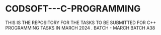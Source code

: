 # CODSOFT---C-PROGRAMMING
THIS IS THE REPOSITORY FOR THE TASKS TO BE SUBMITTED FOR C++ PROGRAMMING TASKS IN MARCH 2024 . BATCH - MARCH BATCH A38
